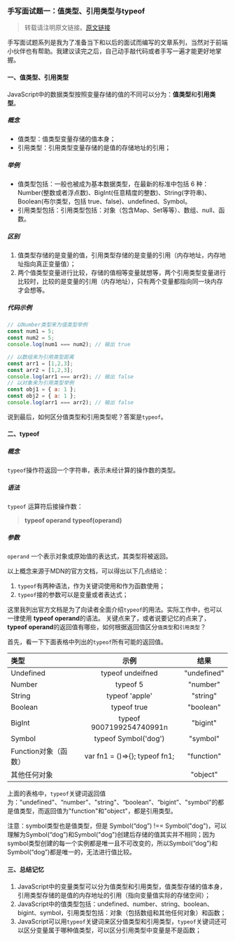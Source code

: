 ### 手写面试题一：值类型、引用类型与typeof

> 转载请注明原文链接。[原文链接](https://immortalboy.cn/article-detail/28)

手写面试题系列是我为了准备当下和以后的面试而编写的文章系列，当然对于前端小伙伴也有帮助。我建议读完之后，自己动手敲代码或者手写一遍才能更好地掌握。

#### 一、值类型、引用类型

JavaScript中的数据类型按照变量存储的值的不同可以分为：**值类型**和**引用类型**。

##### 概念

- 值类型：值类型变量存储的值本身；
- 引用类型：引用类型变量存储的是值的存储地址的引用；

##### 举例
- 值类型包括：一般也被成为基本数据类型，在最新的标准中包括 6 种：Number(整数或者浮点数)、BigInt(任意精度的整数)、String(字符串)、Boolean(布尔类型，包括 true、false)、undefined、Symbol。
- 引用类型包括：引用类型包括：对象（包含Map、Set等等）、数组、null、函数。

##### 区别
1. 值类型存储的是变量的值，引用类型存储的是变量的引用（内存地址，内存地址指向真正变量值）；
2. 两个值类型变量进行比较，存储的值相等变量就想等，两个引用类型变量进行比较时，比较的是变量的引用（内存地址），只有两个变量都指向同一块内存才会想等。

##### 代码示例

```javascript
// 以Number类型来为值类型举例
const num1 = 5;
const num2 = 5;
console.log(num1 === num2); // 输出 true

// 以数组来为引用类型距离
const arr1 = [1,2,3];
const arr2 = [1,2,3];
console.log(arr1 === arr2); // 输出 false
// 以对象来为引用类型举例
const obj1 = { a: 1 };
const obj2 = { a: 1 };
console.log(arr1 === arr2); // 输出 false
```

说到最后，如何区分值类型和引用类型呢？答案是`typeof`。

#### 二、typeof

##### 概念
`typeof`操作符返回一个字符串，表示未经计算的操作数的类型。

##### 语法
`typeof` 运算符后接操作数：
> **typeof operand**
> **typeof(operand)**
##### 参数
`operand`
一个表示对象或原始值的表达式，其类型将被返回。

以上概念来源于MDN的官方文档，可以得出以下几点结论：

1. `typeof`有两种语法，作为关键词使用和作为函数使用；
2. `typeof`接的参数可以是变量或者表达式；

这里我列出官方文档是为了向读者全面介绍`typeof`的用法。实际工作中，也可以一律使用 **typeof operand**的语法。
关键点来了，或者说要记忆的点来了，**typeof operand**的返回值有哪些，如何根据返回值区分`值类型`和`引用类型`？

首先，看一下下面表格中列出的`typeof`所有可能的返回值。

| 类型       | 示例      |   结果   |
| :-------- | :--------:| :------: |
| Undefined | typeof undeifned |  "undefined"  |
| Number | typeof 5 |  "number"  |
| String | typeof 'apple' |  "string"  |
| Boolean | typeof true |  "boolean"  |
| BigInt | typeof 9007199254740991n |  "bigint"  |
| Symbol | typeof Symbol('dog') |  "symbol"  |
| Function对象（函数） | var fn1 = ()=>{}; typeof fn1;  |  "function"  |
| 其他任何对象 |   |  "object"  |

上面的表格中，`typeof`关键词返回值为："undefined"、“number”、"string"、“boolean”、“bigint”、"symbol"的都是值类型，而返回值为"function"和"object"，都是引用类型。

注意：symbol类型也是值类型，但是 Symbol(“dog”) !== Symbol("dog")，可以理解为Symbol(“dog”)和Symbol("dog")创建后存储的值其实并不相同；因为symbol类型创建的每一个实例都是唯一且不可改变的，所以Symbol(“dog”)和Symbol(“dog”)都是唯一的，无法进行值比较。

#### 三、总结记忆

1. JavaScript中的变量类型可以分为值类型和引用类型，值类型存储的值本身，引用类型存储的是值的内存地址的引用（指向变量值实际的存储空间）；
2. JavaScript中的值类型包括：undefined、number、string、boolean、bigint、symbol，引用类型包括：对象（包括数组和其他任何对象）和函数；
3. JavaScript可以用`typeof`关键词来区分值类型和引用类型，`typeof`关键词还可以区分变量属于哪种值类型，可以区分引用类型中变量是不是函数；